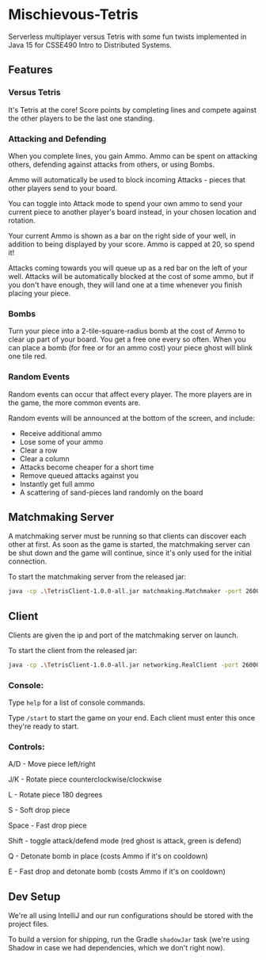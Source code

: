 # Mischievous-Tetris

Serverless multiplayer versus Tetris with some fun twists implemented in Java 15 for CSSE490 Intro to Distributed Systems.

## Features

### Versus Tetris

It's Tetris at the core! Score points by completing lines and compete against the other players to be the last one standing.

### Attacking and Defending

When you complete lines, you gain Ammo. Ammo can be spent on attacking others, defending against attacks from others, or using Bombs.

Ammo will automatically be used to block incoming Attacks - pieces that other players send to your board.

You can toggle into Attack mode to spend your own ammo to send your current piece to another player's board instead, in your chosen location and rotation.

Your current Ammo is shown as a bar on the right side of your well, in addition to being displayed by your score. Ammo is capped at 20, so spend it!

Attacks coming towards you will queue up as a red bar on the left of your well. Attacks will be automatically blocked at the cost of some ammo, but if you don't have enough, they will land one at a time whenever you finish placing your piece.

### Bombs

Turn your piece into a 2-tile-square-radius bomb at the cost of Ammo to clear up part of your board. You get a free one every so often. When you can place a bomb (for free or for an ammo cost) your piece ghost will blink one tile red.

### Random Events

Random events can occur that affect every player. The more players are in the game, the more common events are.

Random events will be announced at the bottom of the screen, and include:

- Receive additional ammo
- Lose some of your ammo
- Clear a row
- Clear a column
- Attacks become cheaper for a short time
- Remove queued attacks against you
- Instantly get full ammo
- A scattering of sand-pieces land randomly on the board

## Matchmaking Server

A matchmaking server must be running so that clients can discover each other at first. As soon as the game is started, the matchmaking server can be shut down and the game will continue, since it's only used for the initial connection.

To start the matchmaking server from the released jar:

```bash
java -cp .\TetrisClient-1.0.0-all.jar matchmaking.Matchmaker -port 26000 -addr localhost
```

## Client

Clients are given the ip and port of the matchmaking server on launch.

To start the client from the released jar:

```bash
java -cp .\TetrisClient-1.0.0-all.jar networking.RealClient -port 26000 -addr localhost
```

### Console:

Type `help` for a list of console commands.

Type `/start` to start the game on your end. Each client must enter this once they're ready to start.

### Controls:

A/D - Move piece left/right

J/K - Rotate piece counterclockwise/clockwise

L - Rotate piece 180 degrees

S - Soft drop piece

Space - Fast drop piece

Shift - toggle attack/defend mode (red ghost is attack, green is defend)

Q - Detonate bomb in place (costs Ammo if it's on cooldown)

E - Fast drop and detonate bomb (costs Ammo if it's on cooldown)

<!-- R - Secret splat -->

## Dev Setup

We're all using IntelliJ and our run configurations should be stored with the project files.

To build a version for shipping, run the Gradle `shadowJar` task (we're using Shadow in case we had dependencies, which we don't right now).
